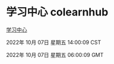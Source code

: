 # 学习中心 colearnhub
[学习中心](http://27.19.33.125:56308/colearnhub/)

2022年 10月 07日 星期五 14:00:09 CST

2022年 10月 07日 星期五 06:00:09 GMT
